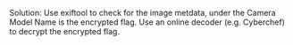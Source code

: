 Solution: Use exiftool to check for the image metdata, under the Camera Model Name is the encrypted flag. Use an online decoder (e.g. Cyberchef) to decrypt the encrypted flag.
